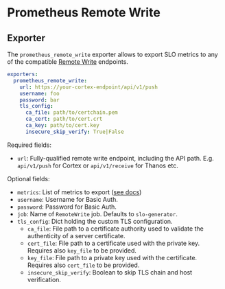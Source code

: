 # Prometheus Remote Write

## Exporter

The `prometheus_remote_write` exporter allows to export SLO metrics to any of the compatible [Remote Write](https://prometheus.io/docs/operating/integrations/#remote-endpoints-and-storage) endpoints.

```yaml
exporters:
  prometheus_remote_write:
    url: https://your-cortex-endpoint/api/v1/push
    username: foo
    password: bar
    tls_config:
      ca_file: path/to/certchain.pem
      ca_cert: path/to/cert.crt
      ca_key: path/to/cert.key
      insecure_skip_verify: True|False
```

Required fields:
  * `url`: Fully-qualified remote write endpoint, including the API path. E.g. `api/v1/push` for Cortex or `api/v1/receive` for Thanos etc.

Optional fields:
  * `metrics`: List of metrics to export ([see docs](../shared/metrics.md))
  * `username`: Username for Basic Auth.
  * `password`: Password for Basic Auth.
  * `job`: Name of `RemoteWrite` job. Defaults to `slo-generator`.
  * `tls_config`: Dict holding the custom TLS configuration.
    * `ca_file`: File path to a certificate authority used to validate the authenticity of a server certificate.
    * `cert_file`: File path to a certificate used with the private key. Requires also `key_file` to be provided.
    * `key_file`: File path to a private key used with the certificate. Requires also `cert_file` to be provided.
    * `insecure_skip_verify`: Boolean to skip TLS chain and host verification.

